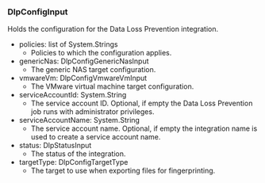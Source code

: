 ### DlpConfigInput
Holds the configuration for the Data Loss Prevention integration.

- policies: list of System.Strings
  - Policies to which the configuration applies.
- genericNas: DlpConfigGenericNasInput
  - The generic NAS target configuration.
- vmwareVm: DlpConfigVmwareVmInput
  - The VMware virtual machine target configuration.
- serviceAccountId: System.String
  - The service account ID. Optional, if empty the Data Loss Prevention job
runs with administrator privileges.
- serviceAccountName: System.String
  - The service account name. Optional, if empty the integration name is used
to create a service account name.
- status: DlpStatusInput
  - The status of the integration.
- targetType: DlpConfigTargetType
  - The target to use when exporting files for fingerprinting.
